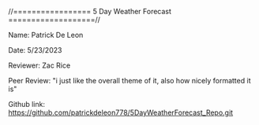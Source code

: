 //================= 5 Day Weather Forecast ===================//

Name: Patrick De Leon

Date: 5/23/2023

Reviewer: Zac Rice

Peer Review: "i just like the overall theme of it, also how nicely formatted it is"

Github link: https://github.com/patrickdeleon778/5DayWeatherForecast_Repo.git